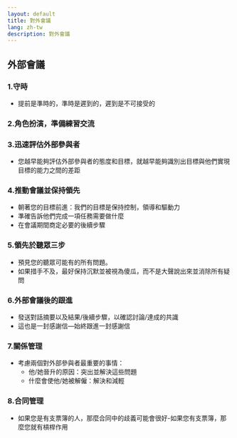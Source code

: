 ```yaml
---
layout: default
title: 對外會議
lang: zh-tw
description: 對外會議
---
```




## 外部會議

### 1.守時
* 提前是準時的，準時是遲到的，遲到是不可接受的

### 2.角色扮演，準備練習交流

### 3.迅速評估外部參與者
* 您越早能夠評估外部參與者的態度和目標，就越早能夠識別出目標與他們實現目標的能力之間的差距

### 4.推​​動會議並保持領先
* 朝著您的目標前進：我們的目標是保持控制，領導和驅動力
* 準確告訴他們完成一項任務需要做什麼
* 在會議期間商定必要的後續步驟

### 5.領先於聽眾三步
* 預見您的聽眾可能有的所有問題。
* 如果措手不及，最好保持沉默並被視為傻瓜，而不是大聲說出來並消除所有疑問

### 6.外部會議後的跟進
* 發送對話摘要以及結果/後續步驟，以確認討論/達成的共識
* 這也是一封感謝信—始終跟進一封感謝信

### 7.關係管理
* 考慮兩個對外部參與者最重要的事情：
  * 他/她晉升的原因：突出並解決這些問題
  * 什麼會使他/她被解僱：解決和減輕

### 8.合同管理
* 如果您是有支票簿的人，那麼合同中的歧義可能會很好-如果您有支票簿，那麼您就有槓桿作用


<br>


